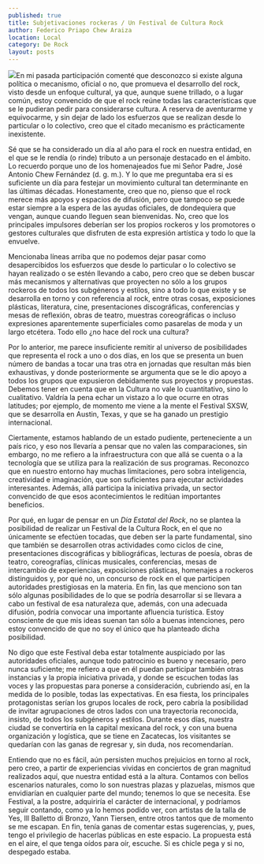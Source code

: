```yaml
---
published: true
title: Subjetivaciones rockeras / Un Festival de Cultura Rock
author: Federico Priapo Chew Araiza
location: Local
category: De Rock
layout: posts
---
```


![](http://i.imgur.com/mCIqzOPm.jpg)En mi pasada participación comenté que desconozco si existe alguna política o mecanismo, oficial o no, que promueva el desarrollo del rock, visto desde un enfoque cultural, ya que, aunque suene trillado, o a lugar común, estoy convencido de que el rock reúne todas las características que se le pudieran pedir para considerarse cultura. A reserva de aventurarme y equivocarme, y sin dejar de lado los esfuerzos que se realizan desde lo particular o lo colectivo, creo que el citado mecanismo es prácticamente inexistente.

Sé que se ha considerado un día al año para el rock en nuestra entidad, en el que se le rendía (o rinde) tributo a un personaje destacado en el ámbito. Lo recuerdo porque uno de los homenajeados fue mi Señor Padre, José Antonio Chew Fernández (d. g. m.). Y lo que me preguntaba era si es suficiente un día para festejar un movimiento cultural tan determinante en las últimas décadas. Honestamente, creo que no, pienso que el rock merece más apoyos y espacios de difusión, pero que tampoco se puede estar siempre a la espera de las ayudas oficiales, de dondequiera que vengan, aunque cuando lleguen sean bienvenidas. No, creo que los principales impulsores deberían ser los propios rockeros y los promotores o gestores culturales que disfruten de esta expresión artística y todo lo que la envuelve.

Mencionaba líneas arriba que no podemos dejar pasar como desapercibidos los esfuerzos que desde lo particular o lo colectivo se hayan realizado o se estén llevando a cabo, pero creo que se deben buscar más mecanismos y alternativas que proyecten no sólo a los grupos rockeros de todos los subgéneros y estilos, sino a todo lo que existe y se desarrolla en torno y con referencia al rock, entre otras cosas, exposiciones plásticas, literatura, cine, presentaciones discográficas, conferencias y mesas de reflexión, obras de teatro, muestras coreográficas o incluso expresiones aparentemente superficiales como pasarelas de moda y un largo etcétera. Todo ello ¿no hace del rock una cultura?

Por lo anterior, me parece insuficiente remitir al universo de posibilidades que representa el rock a uno o dos días, en los que se presenta un buen número de bandas a tocar una tras otra en jornadas que resultan más bien exhaustivas, y donde posteriormente se argumenta que se le dio apoyo a todos los grupos que expusieron debidamente sus proyectos y propuestas. Debemos tener en cuenta que en la Cultura no vale lo cuantitativo, sino lo cualitativo. Valdría la pena echar un vistazo a lo que ocurre en otras latitudes; por ejemplo, de momento me viene a la mente el Festival SXSW, que se desarrolla en Austin, Texas, y que se ha ganado un prestigio internacional.

Ciertamente, estamos hablando de un estado pudiente, perteneciente a un país rico, y eso nos llevaría a pensar que no valen las comparaciones, sin embargo, no me refiero a la infraestructura con que allá se cuenta o a la tecnología que se utiliza para la realización de sus programas. Reconozco que en nuestro entorno hay muchas limitaciones, pero sobra inteligencia, creatividad e imaginación, que son suficientes para ejecutar actividades interesantes. Además, allá participa la iniciativa privada, un sector convencido de que esos acontecimientos le reditúan importantes beneficios.

Por qué, en lugar de pensar en un _Día Estatal del Rock_, no se plantea la posibilidad de realizar un Festival de la Cultura Rock, en el que no únicamente se efectúen tocadas, que deben ser la parte fundamental, sino que también se desarrollen otras actividades como ciclos de cine, presentaciones discográficas y bibliográficas, lecturas de poesía, obras de teatro, coreografías, clínicas musicales, conferencias, mesas de intercambio de experiencias, exposiciones plásticas, homenajes a rockeros distinguidos y, por qué no, un concurso de rock en el que participen autoridades prestigiosas en la materia. En fin, las que menciono son tan sólo algunas posibilidades de lo que se podría desarrollar si se llevara a cabo un festival de esa naturaleza que, además, con una adecuada difusión, podría convocar una importante afluencia turística. Estoy consciente de que mis ideas suenan tan sólo a buenas intenciones, pero estoy convencido de que no soy el único que ha planteado dicha posibilidad.

No digo que este Festival deba estar totalmente auspiciado por las autoridades oficiales, aunque todo patrocinio es bueno y necesario, pero nunca suficiente; me refiero a que en él puedan participar también otras instancias y la propia iniciativa privada, y donde se escuchen todas las voces y las propuestas para ponerse a consideración, cubriendo así, en la medida de lo posible, todas las expectativas. En esa fiesta, los principales protagonistas serían los grupos locales de rock, pero cabría la posibilidad de invitar agrupaciones de otros lados con una trayectoria reconocida, insisto, de todos los subgéneros y estilos. Durante esos días, nuestra ciudad se convertiría en la capital mexicana del rock, y con una buena organización y logística, que se tiene en Zacatecas, los visitantes se quedarían con las ganas de regresar y, sin duda, nos recomendarían.

Entiendo que no es fácil, aún persisten muchos prejuicios en torno al rock, pero creo, a partir de experiencias vividas en conciertos de gran magnitud realizados aquí, que nuestra entidad está a la altura. Contamos con bellos escenarios naturales, como lo son nuestras plazas y plazuelas, mismos que envidiarían en cualquier parte del mundo; tenemos lo que se necesita. Ese Festival, a la postre, adquiriría el carácter de internacional, y podríamos seguir contando, como ya lo hemos podido ver, con artistas de la talla de Yes, Ill Balletto di Bronzo, Yann Tiersen, entre otros tantos que de momento se me escapan. En fin, tenía ganas de comentar estas sugerencias, y, pues, tengo el privilegio de hacerlas públicas en este espacio. La propuesta está en el aire, el que tenga oídos para oír, escuche. Si es chicle pega y si no, despegado estaba.
